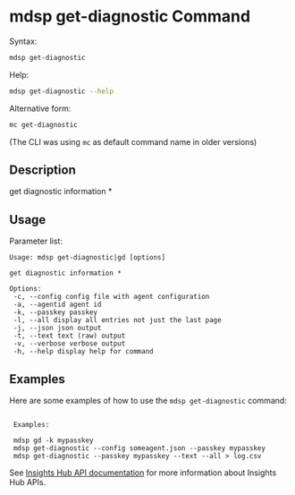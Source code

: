 # mdsp get-diagnostic Command

Syntax:

```bash
mdsp get-diagnostic
```

Help:

```bash
mdsp get-diagnostic --help
```

Alternative form:

```bash
mc get-diagnostic
```

(The CLI was using `mc` as default command name in older versions)

## Description

get diagnostic information *

## Usage

Parameter list:

```text
Usage: mdsp get-diagnostic|gd [options]

get diagnostic information *

Options:
 -c, --config config file with agent configuration
 -a, --agentid agent id
 -k, --passkey passkey
 -l, --all display all entries not just the last page
 -j, --json json output
 -t, --text text (raw) output
 -v, --verbose verbose output
 -h, --help display help for command

```

## Examples

Here are some examples of how to use the `mdsp get-diagnostic` command:

```text

 Examples: 

 mdsp gd -k mypasskey
 mdsp get-diagnostic --config someagent.json --passkey mypasskey
 mdsp get-diagnostic --passkey mypasskey --text --all > log.csv

```

See [Insights Hub API documentation](https://documentation.mindsphere.io/MindSphere/apis/index.html) for more information about Insights Hub APIs.
